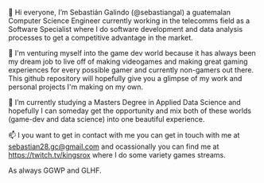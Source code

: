 👋 Hi everyone, I’m Sebastián Galindo (@sebastiangal) a guatemalan Computer Science Engineer currently working in the telecomms field as a Software Specialist
where I do software development and data analysis processes to get a competitive advantage in the market.

👀 I'm venturing myself into the game dev world because it has always been my dream job to live off of making videogames and making great gaming experiences for 
every possible gamer and currently non-gamers out there. This github repository will hopefully give you a glimpse of my work and personal projects I'm making on my own.

🌱 I’m currently studying a Masters Degree in Applied Data Science and hopefully I can someday get the opportunity and mix both of these worlds (game-dev and data science) 
into one beautiful experience.

📫 I you want to get in contact with me you can get in touch with me at sebastian28.gc@gmail.com and ocassionally you can find me at https://twitch.tv/kingsrox where I do some
variety games streams. 

As always GGWP and GLHF.

<!---
sebastiangal/sebastiangal is a ✨ special ✨ repository because its `README.md` (this file) appears on your GitHub profile.
You can click the Preview link to take a look at your changes.
--->
